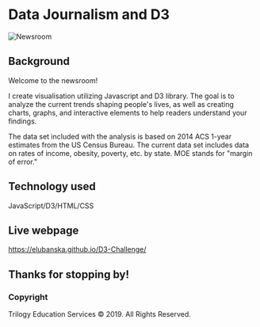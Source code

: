 # Data Journalism and D3

![Newsroom](https://media.giphy.com/media/v2xIous7mnEYg/giphy.gif)

## Background

Welcome to the newsroom! 

I create visualisation utilizing Javascript and D3 library. The goal is to analyze the current trends shaping people's lives, as well as creating charts, graphs, and interactive elements to help readers understand your findings. 

The data set included with the analysis is based on 2014 ACS 1-year estimates from the US Census Bureau. The current data set includes data on rates of income, obesity, poverty, etc. by state. MOE stands for "margin of error."


## Technology used

JavaScript/D3/HTML/CSS

## Live webpage
https://elubanska.github.io/D3-Challenge/

## Thanks for stopping by!

### Copyright

Trilogy Education Services © 2019. All Rights Reserved.
